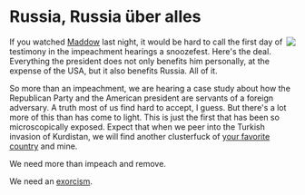 # Russia, Russia über alles
<img src="http://scripting.com/images/2019/11/15/exorcist.png" border="0" align="right">If you watched <a href="https://www.msnbc.com/rachel-maddow-show">Maddow</a> last night, it would be hard to call the first day of testimony in the impeachment hearings a snoozefest. Here's the deal. Everything the president does not only benefits him personally, at the expense of the USA, but it also benefits Russia. All of it.

So more than an impeachment, we are hearing a case study about how the Republican Party and the American president are servants of a foreign adversary. A truth most of us find hard to accept, I guess. But there's a lot more of this than has come to light. This is just the first that has been so microscopically exposed. Expect that when we peer into the Turkish invasion of Kurdistan, we will find another clusterfuck of <a href="https://en.wikipedia.org/wiki/United_States">your favorite country</a> and mine. 

We need more than impeach and remove.

We need an <a href="https://en.wikipedia.org/wiki/Exorcism">exorcism</a>.

